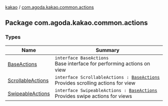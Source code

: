 [kakao](../index.md) / [com.agoda.kakao.common.actions](./index.md)

## Package com.agoda.kakao.common.actions

### Types

| Name | Summary |
|---|---|
| [BaseActions](-base-actions/index.md) | `interface BaseActions`<br>Base interface for performing actions on view |
| [ScrollableActions](-scrollable-actions/index.md) | `interface ScrollableActions : `[`BaseActions`](-base-actions/index.md)<br>Provides scrolling actions for view |
| [SwipeableActions](-swipeable-actions/index.md) | `interface SwipeableActions : `[`BaseActions`](-base-actions/index.md)<br>Provides swipe actions for views |
